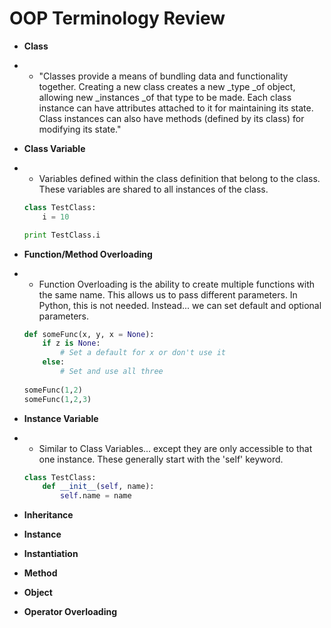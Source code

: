 # OOP Terminology Review

* **Class**
* * "Classes provide a means of bundling data and functionality together. Creating a new class creates a new
    \_type \_of object, allowing new \_instances \_of that type to be made. Each class instance can have attributes attached to it for maintaining its state. Class instances can also have methods \(defined by its class\) for modifying its state."
* **Class Variable**
* * Variables defined within the class definition that belong to the class. These variables are shared to all instances of the class. 

  ```py
  class TestClass:
      i = 10

  print TestClass.i
  ```

* **Function/Method Overloading**
* * Function Overloading is the ability to create multiple functions with the same name. This allows us to pass different parameters. In Python, this is not needed. Instead... we can set default and optional parameters. 

  ```py
  def someFunc(x, y, x = None):
      if z is None:
          # Set a default for x or don't use it
      else:
          # Set and use all three
        
  someFunc(1,2)
  someFunc(1,2,3)
  ```
* **Instance Variable**
* * Similar to Class Variables... except they are only accessible to that one instance. These generally start with the 'self' keyword. 

  ```py
  class TestClass:
      def __init__(self, name):
          self.name = name
  ```
* **Inheritance**
* **Instance**
* **Instantiation**
* **Method**
* **Object**
* **Operator Overloading**



